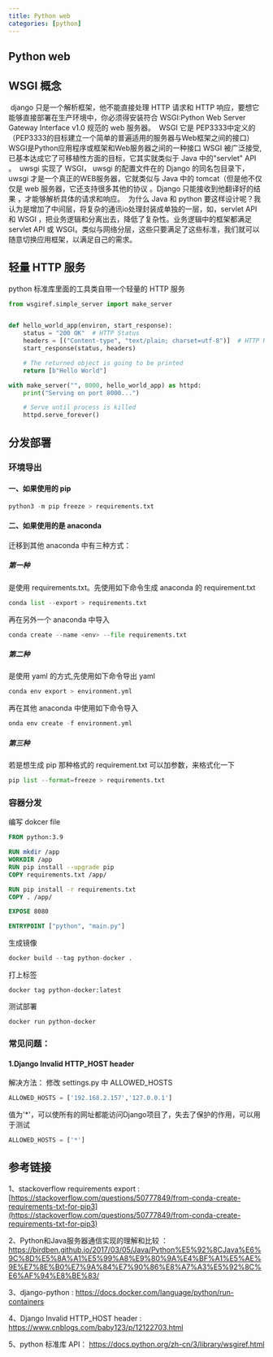 ```yaml
---
title: Python web
categories: [python]
---
```


## Python web
## WSGI 概念

​	django 只是一个解析框架，他不能直接处理 HTTP 请求和 HTTP 响应，要想它能够直接部署在生产环境中，你必须得安装符合 WSGI:Python Web Server Gateway Interface v1.0 规范的 web 服务器。
​	WSGI 它是 PEP3333中定义的（PEP3333的目标建立一个简单的普遍适用的服务器与Web框架之间的接口）WSGI是Python应用程序或框架和Web服务器之间的一种接口 WSGI 被广泛接受, 已基本达成它了可移植性方面的目标，它其实就类似于 Java 中的"servlet" API 。
​	uwsgi 实现了 WSGI， uwsgi 的配置文件在的 Django 的同名包目录下，uwsgi 才是一个真正的WEB服务器，它就类似与 Java 中的 tomcat（但是他不仅仅是 web 服务器，它还支持很多其他的协议 。Django 只能接收到他翻译好的结果 ，才能够解析具体的请求和响应。
​	为什么 Java 和 python 要这样设计呢？我认为是增加了中间层，将复杂的通讯io处理封装成单独的一层，如，servlet API 和 WSGI ，把业务逻辑和分离出去，降低了复杂性。业务逻辑中的框架都满足 servlet API 或 WSGI。类似与网络分层，这些只要满足了这些标准，我们就可以随意切换应用框架，以满足自己的需求。

## 轻量 HTTP 服务

python 标准库里面的工具类自带一个轻量的 HTTP 服务

```python
from wsgiref.simple_server import make_server


def hello_world_app(environ, start_response):
    status = "200 OK"  # HTTP Status
    headers = [("Content-type", "text/plain; charset=utf-8")]  # HTTP Headers
    start_response(status, headers)

    # The returned object is going to be printed
    return [b"Hello World"]

with make_server("", 8000, hello_world_app) as httpd:
    print("Serving on port 8000...")

    # Serve until process is killed
    httpd.serve_forever()
```



## 分发部署

### 环境导出

#### 一、如果使用的 pip
```python
python3 -m pip freeze > requirements.txt
```
#### 二、如果使用的是 anaconda
迁移到其他 anaconda 中有三种方式：
##### 第一种

是使用 requirements.txt。先使用如下命令生成 anaconda 的 requirement.txt

```python
conda list --export > requirements.txt
```
再在另外一个 anaconda 中导入
```python
conda create --name <env> --file requirements.txt
```
##### 第二种

是使用 yaml 的方式,先使用如下命令导出 yaml

```python
conda env export > environment.yml
```
再在其他 anaconda 中使用如下命令导入
```python
onda env create -f environment.yml
```
##### 第三种

若是想生成 pip 那种格式的 requirement.txt 可以加参数，来格式化一下 

```python
pip list --format=freeze > requirements.txt
```


### 容器分发

编写 dokcer file

```dockerfile
FROM python:3.9

RUN mkdir /app
WORKDIR /app
RUN pip install --upgrade pip
COPY requirements.txt /app/

RUN pip install -r requirements.txt
COPY . /app/

EXPOSE 8080

ENTRYPOINT ["python", "main.py"]
```

生成镜像
```python
docker build --tag python-docker .
```
打上标签
```shell
docker tag python-docker:latest
```
测试部署
```shell
docker run python-docker
```
### 常见问题：
#### 1.Django Invalid HTTP_HOST header

解决方法：
修改 settings.py 中 ALLOWED_HOSTS

```python
ALLOWED_HOSTS = ['192.168.2.157','127.0.0.1']
```
值为'*'，可以使所有的网址都能访问Django项目了，失去了保护的作用，可以用于测试
```python
ALLOWED_HOSTS = ['*']
```


## 参考链接

1、stackoverflow requirements export : [https://stackoverflow.com/questions/50777849/from-conda-create-requirements-txt-for-pip3](https://stackoverflow.com/questions/50777849/from-conda-create-requirements-txt-for-pip3)

2、Python和Java服务器通信实现的理解和比较 ：https://birdben.github.io/2017/03/05/Java/Python%E5%92%8CJava%E6%9C%8D%E5%8A%A1%E5%99%A8%E9%80%9A%E4%BF%A1%E5%AE%9E%E7%8E%B0%E7%9A%84%E7%90%86%E8%A7%A3%E5%92%8C%E6%AF%94%E8%BE%83/

3、django-python :  https://docs.docker.com/language/python/run-containers

4、Django Invalid HTTP_HOST header : https://www.cnblogs.com/baby123/p/12122703.html

5、python 标准库 API： https://docs.python.org/zh-cn/3/library/wsgiref.html
